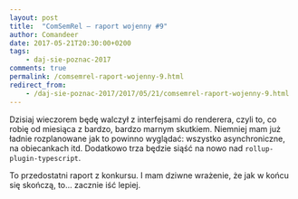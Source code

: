 ```yaml
---
layout: post
title:  "ComSemRel – raport wojenny #9"
author: Comandeer
date: 2017-05-21T20:30:00+0200
tags: 
    - daj-sie-poznac-2017
comments: true
permalink: /comsemrel-raport-wojenny-9.html
redirect_from:
    - /daj-sie-poznac-2017/2017/05/21/comsemrel-raport-wojenny-9.html
---
```


Dzisiaj wieczorem będę walczył z interfejsami do renderera, czyli to, co robię od miesiąca z bardzo, bardzo marnym skutkiem. Niemniej mam już ładnie rozplanowane jak to powinno wyglądać: wszystko asynchroniczne, na obiecankach itd. Dodatkowo trza będzie siąść na nowo nad `rollup-plugin-typescript`.

To przedostatni raport z konkursu. I mam dziwne wrażenie, że jak w końcu się skończą, to… zacznie iść lepiej.
